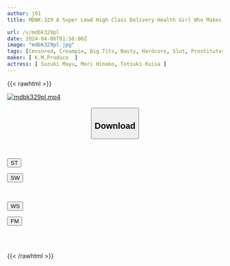 ```yaml
---
author: j91
title: MDBK-329 A Super Lewd High Class Delivery Health Girl Who Makes You Ejaculate Over And Over Again With Her Superb Body 8

url: /v/mdbk329pl
date: 2024-04-06T01:56:00Z
image: "mdbk329pl.jpg"
tags: [Censored, Creampie, Big Tits, Nasty, Hardcore, Slut, Prostitutes	]
maker: [ K.M.Produce  ]
actress: [ Suzuki Mayu, Mori Hinako, Totsuki Ruisa ]
---
```



{{< rawhtml >}}

<div class="video" data-videoid="pjpBzOWmWvFre0d">
    <a href="javascript:;">
        <img src="/v/mdbk329pl/mdbk329pl.jpg" width="WIDTH" height="HEIGHT" alt="mdbk329pl.mp4" loading="lazy">
    </a>
</div>

<script type="text/javascript" src="https://j91.asia/asset/on-demand-st.js"></script>

<br>
  <link rel="stylesheet" href="https://j91.asia/asset/bs5.css">
  
  <center>
  <button class="btn btn-primary" type="button" data-bs-toggle="collapse" data-bs-target=".multi-collapse" aria-expanded="false" aria-controls="multiCollapseExample1 multiCollapseExample2"><h2>Download</h2></button></center>
</p>
<div class="row">
  <div class="col">
    <div class="collapse multi-collapse" id="multiCollapseExample1">
      <div class="card card-body">
	      	      <br>
<div class="buttons">  
<p><a href="https://streamtape.to/v/pjpBzOWmWvFre0d" target="_blank"><button class="btn-hover color-3"><i class="fa fa-download"></i> ST</button></a></p>
<p><a href="https://asnwish.com/hb8b2e7rxpxo" target="_blank"><button class="btn-hover color-2"><i class="fa fa-download"></i> SW</button></a></p></div>
    </div>
  </div>
</div>
  <div class="col">
    <div class="collapse multi-collapse" id="multiCollapseExample2">
      <div class="card card-body">
	      <br>
<div class="buttons">
<p><a href="https://wolfstream.tv/kbubgz08d3y1"><button class="btn-hover color-9"><i class="fa fa-download"></i> WS</button></a></p>
<p><a href="https://filemoon.sx/d/t56n98h3j8xi"><button class="btn-hover color-8"><i class="fa fa-download"></i> FM</button></a></p></div>
<br><br>
      </div>
    </div>
  </div>
</div>

{{< /rawhtml >}}